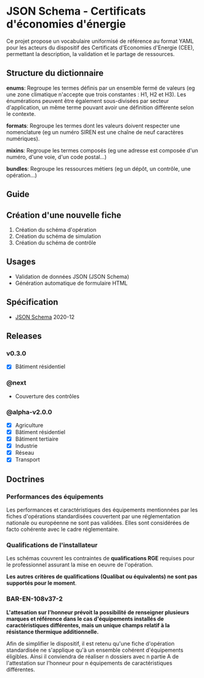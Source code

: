 # JSON Schema - Certificats d'économies d'énergie

Ce projet propose un vocabulaire uniformisé de référence au format YAML pour les acteurs du dispositif des Certificats d'Economies d'Energie (CEE), permettant la description, la validation et le partage de ressources.

## Structure du dictionnaire

**enums**: Regroupe les termes définis par un ensemble fermé de valeurs (eg une zone climatique n'accepte que trois constantes : H1, H2 et H3). Les énumérations peuvent être également sous-divisées par secteur d'application, un même terme pouvant avoir une définition différente selon le contexte.

**formats**: Regroupe les termes dont les valeurs doivent respecter une nomenclature (eg un numéro SIREN est une chaîne de neuf caractères numériques).

**mixins**: Regroupe les termes composés (eg une adresse est composée d'un numéro, d'une voie, d'un code postal...)

**bundles**: Regroupe les ressources métiers (eg un dépôt, un contrôle, une opération...)

## Guide

## Création d'une nouvelle fiche

1. Création du schéma d'opération
2. Création du schéma de simulation 
3. Création du schéma de contrôle

## Usages

- Validation de données JSON (JSON Schema)
- Génération automatique de formulaire HTML

## Spécification

- [JSON Schema](https://json-schema.org/) 2020-12

## Releases

### v0.3.0

- [x] Bâtiment résidentiel

### @next

- Couverture des contrôles

### @alpha-v2.0.0

- [x] Agriculture
- [x] Bâtiment résidentiel
- [x] Bâtiment tertiaire
- [x] Industrie
- [x] Réseau
- [x] Transport

## Doctrines

### Performances des équipements

Les performances et caractéristiques des équipements mentionnées par les fiches d'opérations standardisées couvertent par une réglementation nationale ou européenne ne sont pas validées. Elles sont considérées de facto cohérente avec le cadre réglementaire.

### Qualifications de l'installateur

Les schémas couvrent les contraintes de **qualifications RGE** requises pour le professionnel assurant la mise en oeuvre de l'opération.

**Les autres critères de qualifications (Qualibat ou équivalents) ne sont pas supportés pour le moment**.

###  BAR-EN-108v37-2

**L'attesation sur l'honneur prévoit la possibilité de renseigner plusieurs marques et référence dans le cas d'équipements installés de caractéristiques différentes, mais un unique champs relatif à la résistance thermique additionnelle.**

Afin de simplifier le dispositif, il est retenu qu'une fiche d'opération standardisée ne s'applique qu'à un ensemble cohérent d'équipements éligibles. Ainsi il conviendra de réaliser n dossiers avec n partie A de l'attestation sur l'honneur pour n équipements de caractéristiques différentes.
